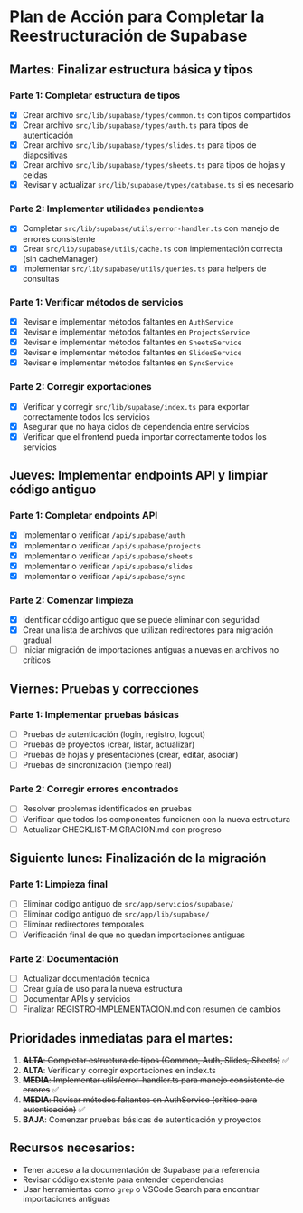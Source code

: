 # Plan de Acción para Completar la Reestructuración de Supabase

## Martes: Finalizar estructura básica y tipos

### Parte 1: Completar estructura de tipos
- [x] Crear archivo `src/lib/supabase/types/common.ts` con tipos compartidos
- [x] Crear archivo `src/lib/supabase/types/auth.ts` para tipos de autenticación
- [x] Crear archivo `src/lib/supabase/types/slides.ts` para tipos de diapositivas
- [x] Crear archivo `src/lib/supabase/types/sheets.ts` para tipos de hojas y celdas
- [x] Revisar y actualizar `src/lib/supabase/types/database.ts` si es necesario

### Parte 2: Implementar utilidades pendientes
- [x] Completar `src/lib/supabase/utils/error-handler.ts` con manejo de errores consistente
- [x] Crear `src/lib/supabase/utils/cache.ts` con implementación correcta (sin cacheManager)
- [x] Implementar `src/lib/supabase/utils/queries.ts` para helpers de consultas

### Parte 1: Verificar métodos de servicios
- [x] Revisar e implementar métodos faltantes en `AuthService`
- [x] Revisar e implementar métodos faltantes en `ProjectsService` 
- [x] Revisar e implementar métodos faltantes en `SheetsService`
- [x] Revisar e implementar métodos faltantes en `SlidesService`
- [x] Revisar e implementar métodos faltantes en `SyncService`

### Parte 2: Corregir exportaciones
- [x] Verificar y corregir `src/lib/supabase/index.ts` para exportar correctamente todos los servicios
- [x] Asegurar que no haya ciclos de dependencia entre servicios
- [x] Verificar que el frontend pueda importar correctamente todos los servicios

## Jueves: Implementar endpoints API y limpiar código antiguo

### Parte 1: Completar endpoints API
- [x] Implementar o verificar `/api/supabase/auth`
- [x] Implementar o verificar `/api/supabase/projects`
- [x] Implementar o verificar `/api/supabase/sheets`
- [x] Implementar o verificar `/api/supabase/slides`
- [x] Implementar o verificar `/api/supabase/sync`

### Parte 2: Comenzar limpieza
- [x] Identificar código antiguo que se puede eliminar con seguridad
- [x] Crear una lista de archivos que utilizan redirectores para migración gradual
- [ ] Iniciar migración de importaciones antiguas a nuevas en archivos no críticos

## Viernes: Pruebas y correcciones

### Parte 1: Implementar pruebas básicas
- [ ] Pruebas de autenticación (login, registro, logout)
- [ ] Pruebas de proyectos (crear, listar, actualizar)
- [ ] Pruebas de hojas y presentaciones (crear, editar, asociar)
- [ ] Pruebas de sincronización (tiempo real)

### Parte 2: Corregir errores encontrados
- [ ] Resolver problemas identificados en pruebas
- [ ] Verificar que todos los componentes funcionen con la nueva estructura
- [ ] Actualizar CHECKLIST-MIGRACION.md con progreso

## Siguiente lunes: Finalización de la migración

### Parte 1: Limpieza final
- [ ] Eliminar código antiguo de `src/app/servicios/supabase/`
- [ ] Eliminar código antiguo de `src/app/lib/supabase/`
- [ ] Eliminar redirectores temporales
- [ ] Verificación final de que no quedan importaciones antiguas

### Parte 2: Documentación
- [ ] Actualizar documentación técnica
- [ ] Crear guía de uso para la nueva estructura
- [ ] Documentar APIs y servicios
- [ ] Finalizar REGISTRO-IMPLEMENTACION.md con resumen de cambios

## Prioridades inmediatas para el martes:

1. ~~**ALTA**: Completar estructura de tipos (Common, Auth, Slides, Sheets)~~ ✅
2. **ALTA**: Verificar y corregir exportaciones en index.ts
3. ~~**MEDIA**: Implementar utils/error-handler.ts para manejo consistente de errores~~ ✅
4. ~~**MEDIA**: Revisar métodos faltantes en AuthService (crítico para autenticación)~~ ✅
5. **BAJA**: Comenzar pruebas básicas de autenticación y proyectos

## Recursos necesarios:

- Tener acceso a la documentación de Supabase para referencia
- Revisar código existente para entender dependencias
- Usar herramientas como `grep` o VSCode Search para encontrar importaciones antiguas 